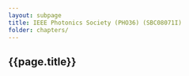 ```yaml
---
layout: subpage
title: IEEE Photonics Society (PHO36) (SBC08071I)
folder: chapters/
---
```

##  {{page.title}}
